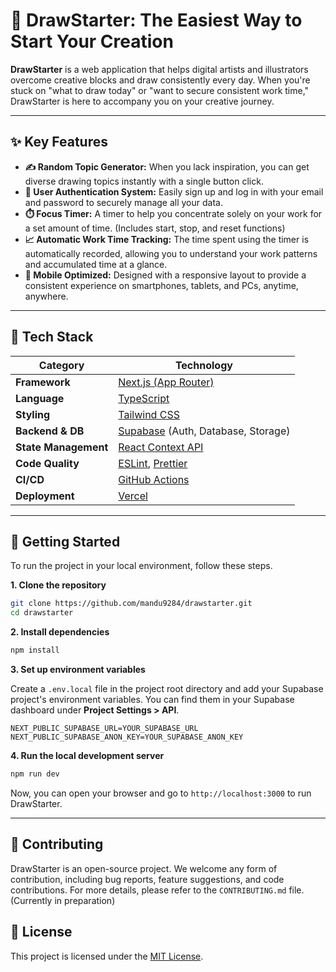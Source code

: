 # 🎨 DrawStarter: The Easiest Way to Start Your Creation

**DrawStarter** is a web application that helps digital artists and illustrators overcome creative blocks and draw consistently every day. When you're stuck on "what to draw today" or "want to secure consistent work time," DrawStarter is here to accompany you on your creative journey.

---

## ✨ Key Features

- **✍️ Random Topic Generator:** When you lack inspiration, you can get diverse drawing topics instantly with a single button click.
- **👤 User Authentication System:** Easily sign up and log in with your email and password to securely manage all your data.
- **⏱️ Focus Timer:** A timer to help you concentrate solely on your work for a set amount of time. (Includes start, stop, and reset functions)
- **📈 Automatic Work Time Tracking:** The time spent using the timer is automatically recorded, allowing you to understand your work patterns and accumulated time at a glance.
- **📱 Mobile Optimized:** Designed with a responsive layout to provide a consistent experience on smartphones, tablets, and PCs, anytime, anywhere.

---

## 🔧 Tech Stack

| Category          | Technology                                                                    |
| ----------------- | ----------------------------------------------------------------------------- |
| **Framework**     | [Next.js (App Router)](https://nextjs.org/)                                   |
| **Language**      | [TypeScript](https://www.typescriptlang.org/)                                 |
| **Styling**       | [Tailwind CSS](https://tailwindcss.com/)                                      |
| **Backend & DB**  | [Supabase](https://supabase.io/) (Auth, Database, Storage)                    |
| **State Management**| [React Context API](https://react.dev/learn/passing-data-deeply-with-context) |
| **Code Quality**  | [ESLint](https://eslint.org/), [Prettier](https://prettier.io/)               |
| **CI/CD**         | [GitHub Actions](https://github.com/features/actions)                         |
| **Deployment**    | [Vercel](https://vercel.com/)                                                 |

---

## 🚀 Getting Started

To run the project in your local environment, follow these steps.

**1. Clone the repository**

```bash
git clone https://github.com/mandu9284/drawstarter.git
cd drawstarter
```

**2. Install dependencies**

```bash
npm install
```

**3. Set up environment variables**

Create a `.env.local` file in the project root directory and add your Supabase project's environment variables. You can find them in your Supabase dashboard under **Project Settings > API**.

```env
NEXT_PUBLIC_SUPABASE_URL=YOUR_SUPABASE_URL
NEXT_PUBLIC_SUPABASE_ANON_KEY=YOUR_SUPABASE_ANON_KEY
```

**4. Run the local development server**

```bash
npm run dev
```

Now, you can open your browser and go to `http://localhost:3000` to run DrawStarter.

---

## 🤝 Contributing

DrawStarter is an open-source project. We welcome any form of contribution, including bug reports, feature suggestions, and code contributions. For more details, please refer to the `CONTRIBUTING.md` file. (Currently in preparation)

## 📄 License

This project is licensed under the [MIT License](LICENSE).